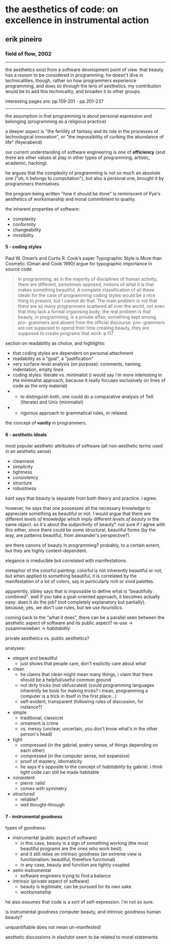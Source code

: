 # the aesthetics of code: on excellence in instrumental action

## erik pineiro

### field of flow, 2002

---

the aesthetics *exist* from a software development point of view. that beauty has a *reason* to be considered in programming. he doesn't dive in technicalities, though, rather on how programmers experience programming, and does so through the lens of aesthetics. my contribution would be to add this technicality, and broaden it to other groups.

interesting pages are: pp.159-201 - pp.201-237

---

the assumption is that programming is about personal expression and belonging (programming as a religious practice)

a deeper aspect is "the fertility of fantasy and its role in the processes of technological innovation", or "the impossibility of curbing the abundance of life" (feyerabend)

our current understanding of software engineering is one of **efficiency** (and there are other values at play in other types of programming, artistic, academic, hacking).

he argues that the complexity of programming is not so much an absolute one ("oh, it belongs to computation"), but also a personal one, brought it by programmers themselves.

the program being written "how it should be done" is reminiscent of Pye's aesthetics of worksmanship and moral commitment to quality.

the inherent properties of software:

- complexity
- conformity
- changeability
- invisibility

#### 5 - coding styles

Paul W. Oman’s and Curtis R. Cook’s paper Typographic Style is More than Cosmetic (Oman and Cook 1990) argue for typographic importance in source code.

> In programming, as in the majority of disciplines of human activity, there are different, sometimes opposed, notions of what it is that makes something beautiful. A complete classification of all these ideals for the case of programming coding styles would be a nice thing to present, but I cannot do that. The main problem is not that there are so many programmers scattered all over the world, not even that they lack a formal organising body; the real problem is that beauty, in programming, is a private affair, something kept among pro- grammers and absent from the official discourse: pro- grammers are not supposed to spend their time creating beauty, they are supposed to create programs that work. p.117

section on readability as choice, and highlights:

- that coding styles are dependent on personal attachment
- readability as a "goal", a "justification"
- very surface-level analysis (on purpose): comments, naming, indentation, empty lines
- coding styles: literate vs. minimalist (i would say i'm more interesting in the minimalist approach, because it really focuses exclusively on lines of code as the only material)
- - to distinguish both, one could do a comparative analysis of TeX (literate) and Unix (minimalist)
- - rigorous approach to grammatical rules, or relaxed.

the concept of **vanity** in programmers.

#### 6 - aesthetic ideals

most popular aesthetic attributes of software (all non-aesthetic terms used in an aesthetic sense)

- cleanness
- simplicity
- tightness
- consistency
- structure
- robustness

kant says that beauty is separate from both theory and practice. i agree.

however, he says that one possesses all the necessary knowledge to appreciate something as beautiful or not. I would argue that there are different *levels of knowledge* which imply different *levels of beauty* in the same object. so it's about the *subjectivity* of beauty*. not sure if I agree with this either, since there could be some structural, beautiful forms (by the way, are patterns beautiful, from alexander's perspective?).

are there canons of beauty in programming? probably, to a certain extent, but they are highly context-dependent.

elegance is irreducible but correlated with manifestations.

metaphor of the colorful painting: colorful is not inherently beautiful or not, but when applied to something beautiful, it is correlated by the manifestation of a lot of colors, say in particularly rich or vivid palettes.

apparently, sibley says that is impossible to define what is "beautifully combined". well if you take a goal-oriented approach, it becomes actually easy: does it do the job? (not completely explanatory but partially). because, yes, we don't use rules, but we use *heuristics*.

coming back to the "what it does", there can be a parallel seen between the aesthetic aspect of software and its public aspect? re-use -> zusammenleben -> *habitability*

private aesthetics vs. public aesthetics?

analyses:

- elegant and beautiful
  - just shows that people care, don't explictly care about *what*
- clean
  - he claims that clean might mean many things, i claim that there should be a helpful/useful common ground
  - not dirty tricks (not obfuscated) (could programming languages inherently be tools for making tricks? i mean, programming a computer is a trick in itself in the first place...)
  - self-evident, transparent (following rules of discussion, for instance?)
- simple
  - traditional, classicist
  - ornament is crime
  - vs. messy (unclear, uncertain, you don't know what's in the other person's head)
- tight
  - compressed (in the gabriel, poetry sense, of things depending on each other)
  - compressed (in the computer sense, not expansive)
  - proof of mastery, idiomaticity
  - he says it's opposite to the concept of *habitability* by gabriel. i think tight code can still be made habitable
- consistent
  - pierre: rails!
  - comes with symmetry
- structured
  - reliable?
  - well thought-through

#### 7 - instrumental goodness

types of goodness:

- instrumental (public aspect of software)
  - in this case, beauty is a sign of something working (the most beautiful programs are the ones who work best)
  - and it still relies on intrinsic goodness (an extreme view is functionalism: beautiful, therefore functional)
  - in any case, beauty and function are tightly coupled
- semi-instrumental
  - software engineers trying to find a balance
- intrinsic (private aspect of software)
  - beauty is legitimate, can be pursued for its own sake
  - worksmanship

he also *assumes* that code is a sort of self-expression. i'm not so sure.

is instrumental goodness computer beauty, and intrinsic goodness human beauty?

unquantifiable does not mean un-manifested!

aesthetic discussions in slashdot seem to be related to moral statements